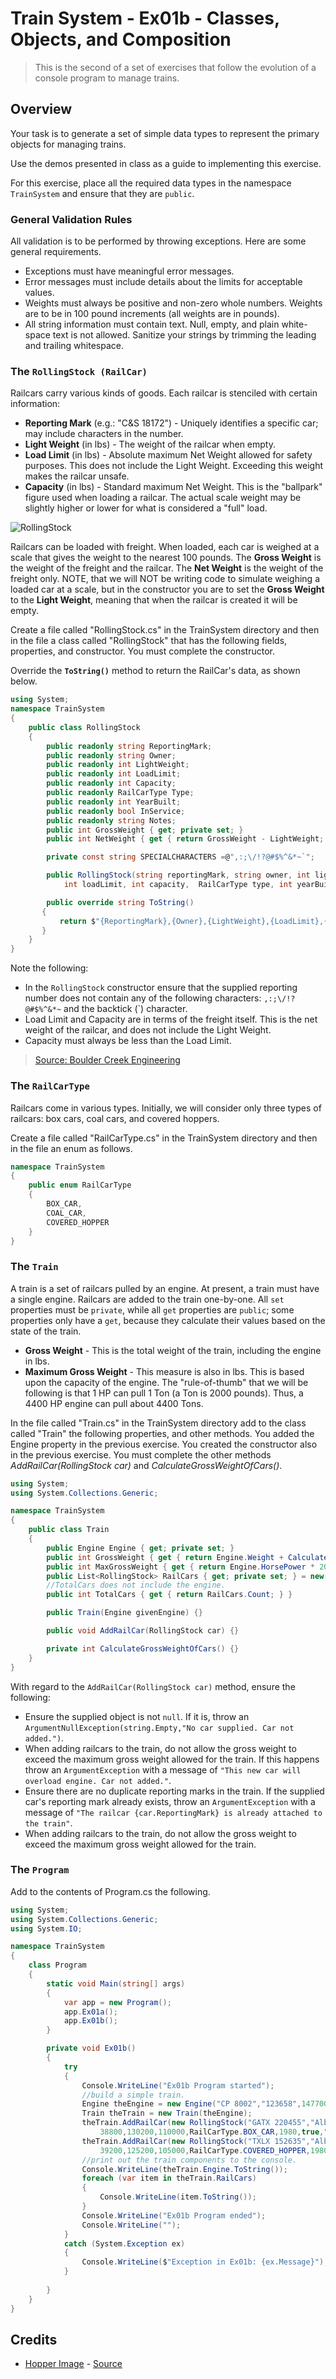 # Train System - Ex01b - Classes, Objects, and Composition

> This is the second of a set of exercises that follow the evolution of a console program to manage trains.

## Overview

Your task is to generate a set of simple data types to represent the primary objects for managing trains.

Use the demos presented in class as a guide to implementing this exercise.

For this exercise, place all the required data types in the namespace `TrainSystem` and ensure that they are `public`. 

### General Validation Rules

All validation is to be performed by throwing exceptions. Here are some general requirements.

- Exceptions must have meaningful error messages.
- Error messages must include details about the limits for acceptable values.
- Weights must always be positive and non-zero whole numbers. Weights are to be in 100 pound increments (all weights are in pounds).
- All string information must contain text. Null, empty, and plain white-space text is not allowed. Sanitize your strings by trimming the leading and trailing whitespace.

### The  `RollingStock (RailCar)`

Railcars carry various kinds of goods. Each railcar is stenciled with certain information:

- **Reporting Mark** (e.g.: "C&S 18172") - Uniquely identifies a specific car; may include characters in the number.
- **Light Weight** (in lbs) - The weight of the railcar when empty.
- **Load Limit** (in lbs) - Absolute maximum Net Weight allowed for safety purposes. This does not include the Light Weight. Exceeding this weight makes the railcar unsafe.
- **Capacity** (in lbs) - Standard maximum Net Weight. This is the "ballpark" figure used when loading a railcar. The actual scale weight may be slightly higher or lower for what is considered a "full" load.

![RollingStock](./Hopper.jpg)

Railcars can be loaded with freight. When loaded, each car is weighed at a scale that gives the weight to the nearest 100 pounds. The **Gross Weight** is the weight of the freight and the railcar. The **Net Weight** is the weight of the freight only. NOTE, that we will NOT be writing code to simulate weighing a loaded car at a scale, but in the constructor you are to set the **Gross Weight** to the **Light Weight**, meaning that when the railcar is created it will be empty.

Create a file called "RollingStock.cs" in the TrainSystem directory and then in the file a class called "RollingStock" that has the following fields, properties, and constructor. You must complete the constructor.

Override the **`ToString()`** method to return the RailCar's data, as shown below.

```csharp
using System;
namespace TrainSystem
{
    public class RollingStock
    {
        public readonly string ReportingMark;
        public readonly string Owner;
        public readonly int LightWeight;
        public readonly int LoadLimit;
        public readonly int Capacity;
        public readonly RailCarType Type;
        public readonly int YearBuilt;
        public readonly bool InService;
        public readonly string Notes;
        public int GrossWeight { get; private set; }
        public int NetWeight { get { return GrossWeight - LightWeight; } }

        private const string SPECIALCHARACTERS =@",:;\/!?@#$%^&*~`";

        public RollingStock(string reportingMark, string owner, int lightWeight, 
            int loadLimit, int capacity,  RailCarType type, int yearBuilt, bool inService, string notes) {}

        public override string ToString()
       {
           return $"{ReportingMark},{Owner},{LightWeight},{LoadLimit},{Capacity},{Type},{YearBuilt},{InService},{Notes}";
       }
    }
}
```
Note the following:
- In the `RollingStock` constructor ensure that the supplied reporting number does not contain any of the following characters: `,:;\/!?@#$%^&*~` and the backtick (`) character.
- Load Limit and Capacity are in terms of the freight itself. This is the net weight of the railcar, and does not include the Light Weight.
- Capacity must always be less than the Load Limit.

> [Source: Boulder Creek Engineering](https://www.bouldercreekengineering.com/scale_ops3.php)

### The `RailCarType`

Railcars come in various types. Initially, we will consider only three types of railcars: box cars, coal cars, and covered hoppers. 

Create a file called "RailCarType.cs" in the TrainSystem directory and then in the file an enum as follows.

```csharp
namespace TrainSystem
{
    public enum RailCarType
    {
        BOX_CAR,
        COAL_CAR,
        COVERED_HOPPER
    }
}
```

### The `Train`

A train is a set of railcars pulled by an engine. At present, a train must have a single engine. Railcars are added to the train one-by-one. All `set` properties must be `private`, while all `get` properties are `public`; some properties only have a `get`, because they calculate their values based on the state of the train.

- **Gross Weight** - This is the total weight of the train, including the engine in lbs.
- **Maximum Gross Weight** - This measure is also in lbs. This is based upon the capacity of the engine. The "rule-of-thumb" that we will be following is that 1 HP can pull 1 Ton (a Ton is 2000 pounds). Thus, a 4400 HP engine can pull about 4400 Tons.

In the file called "Train.cs" in the TrainSystem directory add to the class called "Train" the following properties, and other methods. You added the Engine property in the previous exercise. You created the constructor also in the previous exercise. You must complete the other methods *AddRailCar(RollingStock car)* and *CalculateGrossWeightOfCars()*.

```csharp
using System;
using System.Collections.Generic;

namespace TrainSystem
{
    public class Train
    {
        public Engine Engine { get; private set; }
        public int GrossWeight { get { return Engine.Weight + CalculateGrossWeightOfCars(); } }
        public int MaxGrossWeight { get { return Engine.HorsePower * 2000; } }
        public List<RollingStock> RailCars { get; private set; } = new();
        //TotalCars does not include the engine.
        public int TotalCars { get { return RailCars.Count; } }

        public Train(Engine givenEngine) {}

        public void AddRailCar(RollingStock car) {}

        private int CalculateGrossWeightOfCars() {}
    }
}
```
With regard to the `AddRailCar(RollingStock car)` method, ensure the following:

- Ensure the supplied object is not `null`. If it is, throw an `ArgumentNullException(string.Empty,"No car supplied. Car not added.")`.
- When adding railcars to the train, do not allow the gross weight to exceed the maximum gross weight allowed for the train. If this happens throw an `ArgumentException` with a message of `"This new car will overload engine. Car not added."`.
- Ensure there are no duplicate reporting marks in the train. If the supplied car's reporting mark already exists, throw an `ArgumentException` with a message of `"The railcar {car.ReportingMark} is already attached to the train"`.
- When adding railcars to the train, do not allow the gross weight to exceed the maximum gross weight allowed for the train.

### The `Program`

Add to the contents of Program.cs the following.
  
```csharp
using System;
using System.Collections.Generic;
using System.IO;

namespace TrainSystem
{
    class Program
    {
        static void Main(string[] args)
        {
            var app = new Program();
            app.Ex01a();
            app.Ex01b();
        }

        private void Ex01b()
        {
            try
            {
                Console.WriteLine("Ex01b Program started");
                //build a simple train.
                Engine theEngine = new Engine("CP 8002","123658",147700,4400);
                Train theTrain = new Train(theEngine);
                theTrain.AddRailCar(new RollingStock("GATX 220455","Alberta Gov",
                    38800,130200,110000,RailCarType.BOX_CAR,1980,true,"none"));
                theTrain.AddRailCar(new RollingStock("TXLX 152635","Alberta Gov",
                    39200,125200,105000,RailCarType.COVERED_HOPPER,1980,true,"none"));
                //print out the train components to the console.
                Console.WriteLine(theTrain.Engine.ToString());
                foreach (var item in theTrain.RailCars)
                {
                    Console.WriteLine(item.ToString());
                }
                Console.WriteLine("Ex01b Program ended");
                Console.WriteLine("");
            }
            catch (System.Exception ex)
            {
                Console.WriteLine($"Exception in Ex01b: {ex.Message}");
            }
            
        }
    }
}
```
## Credits

- [Hopper Image](./Hopper.jpg) - [Source](https://www.bouldercreekengineering.com/scale_ops3.php)
